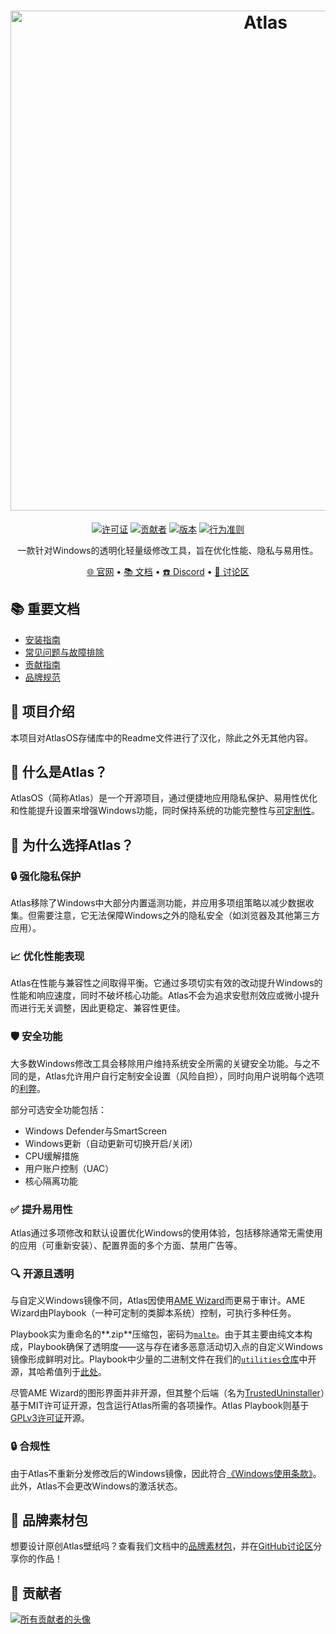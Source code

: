 <h1 align="center">
  <a href="http://atlasos.net" target="_blank"><img src="https://gcore.jsdelivr.net/gh/Atlas-OS/branding@main/banners/banner-v3.png" alt="Atlas" width="800"></a>
</h1>
  <p align="center">
    <a href="https://github.com/Atlas-OS/Atlas/blob/main/LICENSE"><img alt="许可证" src="https://img.shields.io/github/license/atlas-os/atlas?style=for-the-badge&logo=github&color=1A91FF"/></a>
    <a href="https://github.com/Atlas-OS/Atlas/graphs/contributors"><img alt="贡献者" src="https://img.shields.io/github/contributors/atlas-os/atlas?style=for-the-badge&color=1A91FF" /></a>
    <a href="https://github.com/Atlas-OS/Atlas/releases/latest"><img alt="版本" src="https://img.shields.io/github/release/atlas-os/atlas?style=for-the-badge&color=1A91FF" /></a>
    <a href="https://github.com/Atlas-OS/.github/blob/main/profile/CODE_OF_CONDUCT.md"><img alt="行为准则" src="https://img.shields.io/badge/Contributor%20Covenant-2.1-4baaaa.svg?style=for-the-badge&color=1A91FF" /></a>
  </p>
<p align="center">一款针对Windows的透明化轻量级修改工具，旨在优化性能、隐私与易用性。</p>

<p align="center">
  <a href="https://atlasos.net" target="_blank">🌐 官网</a>
  •
  <a href="https://docs.atlasos.net" target="_blank">📚 文档</a>
  •
  <a href="https://discord.atlasos.net" target="_blank">☎️ Discord</a>
  •
  <a href="https://github.com/Atlas-OS/Atlas/discussions" target="_blank">💬 讨论区</a>
</p>

## 📚 **重要文档**
- [安装指南](https://docs.atlasos.net/getting-started/installation/)
- [常见问题与故障排除](https://docs.atlasos.net/faq-and-troubleshooting/removed-features/)
- [贡献指南](https://docs.atlasos.net/contributions/)
- [品牌规范](https://docs.atlasos.net/branding/)

## 📕 项目介绍
本项目对AtlasOS存储库中的Readme文件进行了汉化，除此之外无其他内容。

## 🤔 什么是Atlas？

AtlasOS（简称Atlas）是一个开源项目，通过便捷地应用隐私保护、易用性优化和性能提升设置来增强Windows功能，同时保持系统的功能完整性与[可定制性](https://docs.atlasos.net/getting-started/post-installation/atlas-folder/general-configuration/)。

## 👀 为什么选择Atlas？
### 🔒 强化隐私保护
Atlas移除了Windows中大部分内置遥测功能，并应用多项组策略以减少数据收集。但需要注意，它无法保障Windows之外的隐私安全（如浏览器及其他第三方应用）。

### 📈 优化性能表现
Atlas在性能与兼容性之间取得平衡。它通过多项切实有效的改动提升Windows的性能和响应速度，同时不破坏核心功能。Atlas不会为追求安慰剂效应或微小提升而进行无关调整，因此更稳定、兼容性更佳。

### 🛡️ 安全功能
大多数Windows修改工具会移除用户维持系统安全所需的关键安全功能。与之不同的是，Atlas允许用户自行定制安全设置（风险自担），同时向用户说明每个选项的[利弊](https://docs.atlasos.net/getting-started/post-installation/atlas-folder/security/)。

部分可选安全功能包括：
- Windows Defender与SmartScreen
- Windows更新（自动更新可切换开启/关闭）
- CPU缓解措施
- 用户账户控制（UAC）
- 核心隔离功能

### ✅ 提升易用性
Atlas通过多项修改和默认设置优化Windows的使用体验，包括移除通常无需使用的应用（可重新安装）、配置界面的多个方面、禁用广告等。

### 🔍 开源且透明
与自定义Windows镜像不同，Atlas因使用[AME Wizard](https://ameliorated.io)而更易于审计。AME Wizard由Playbook（一种可定制的类脚本系统）控制，可执行多种任务。

Playbook实为重命名的**.zip**压缩包，密码为[`malte`](https://docs.ameliorated.io/developers/getting-started/creation.html)。由于其主要由纯文本构成，Playbook确保了透明度——这与存在诸多恶意活动切入点的自定义Windows镜像形成鲜明对比。Playbook中少量的二进制文件在我们的[`utilities`仓库](https://github.com/Atlas-OS/utilities)中开源，其哈希值列于[此处](https://github.com/Atlas-OS/Atlas/blob/main/src/playbook/Executables/AtlasModules/README.md)。

尽管AME Wizard的图形界面并非开源，但其整个后端（名为[TrustedUninstaller](https://github.com/Ameliorated-LLC/trusted-uninstaller-cli)）基于MIT许可证开源，包含运行Atlas所需的各项操作。Atlas Playbook则基于[GPLv3许可证](https://github.com/Atlas-OS/Atlas/blob/main/LICENSE)开源。

### 🔒 合规性
由于Atlas不重新分发修改后的Windows镜像，因此符合[《Windows使用条款》](https://www.microsoft.com/en-us/useterms/#areaheading-uid6738235)。此外，Atlas不会更改Windows的激活状态。

## 🎨 品牌素材包
想要设计原创Atlas壁纸吗？查看我们文档中的[品牌素材包](https://docs.atlasos.net/branding/)，并在[GitHub讨论区](https://github.com/Atlas-OS/Atlas/discussions/categories/community-artwork)分享你的作品！

## 💙 贡献者
<a href="https://github.com/Atlas-OS/Atlas/graphs/contributors" target="_blank"><img src="https://contrib.rocks/image?repo=Atlas-OS/Atlas&columns=18" alt="所有贡献者的头像"></a>
